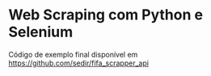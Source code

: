 # Web Scraping com Python e Selenium

Código de exemplo final disponível em https://github.com/sedir/fifa_scrapper_api
